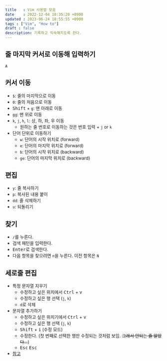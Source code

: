 ```yaml
---
title   : Vim 사용법 모음 
date    : 2022-12-04 10:35:20 +0900
updated : 2023-06-24 18:55:55 +0900
tags : ["Vim", "How to"] 
draft : false
description: 기록하고 익숙해지도록 한다.
---
```


## 줄 마지막 커서로 이동해 입력하기

`A`

## 커서 이동

- `$`: 줄의 마지막으로 이동
- `0`: 줄의 처음으로 이동
- <kbd>Shift</kbd> + `g`: 맨 아래로 이동
- `gg`: 맨 위로 이동
- `k`, `j`, `h`, `l`: 상, 하, 좌, 우 이동
  - 원하는 줄 번호로 이동하는 것은 번호 입력 + `j` or `k`
- 단어 단위로 이동하기
  - `w`: 단어의 시작 위치로 (forward)
  - `e`: 단어의 마지막 위치로 (forward)
  - `b`: 단어의 시작 위치로 (backward)
  - `ge`: 단어의 마지막 위치로 (backward)

## 편집

- `y`: 줄 복사하기
- `p`: 복사된 내용 붙이
- `dd`: 줄 삭제하기
- `u`: 되돌리기

## 찾기

- `/`를 누른다.
- 검색 패턴을 입력한다.
- <kbd>Enter</kbd>로 검색한다.
- 다음 항목을 찾으려면 `n`을 누른다. 이전 항목은 `N`

## 세로줄 편집

- 특정 문자열 지우기
  - 수정하고 싶은 위치에서 <kbd>Ctrl</kbd> + <kbd>v</kbd>
  - 수정하고 싶은 행 선택 (`j`, `k`)
  - `d`로 삭제
- 문자열 추가하기
  - 수정하고 싶은 위치기에서 <kbd>Ctrl</kbd> + <kbd>v</kbd>
  - 수정하고 싶은 행 선택 (`j`, `k`)
  - <kbd>Shift</kbd> + <kbd>i</kbd> (수정 모드)
  - 수정한다. (첫 번째로 선택한 행만 수정되는 것처럼 보임. ~~그래서 안되는 줄 알았다...~~)
  - <kbd>Esc</kbd> <kbd>Esc</kbd>
- [참고](https://stackoverflow.com/questions/1676632/whats-a-quick-way-to-comment-uncomment-lines-in-vim)
